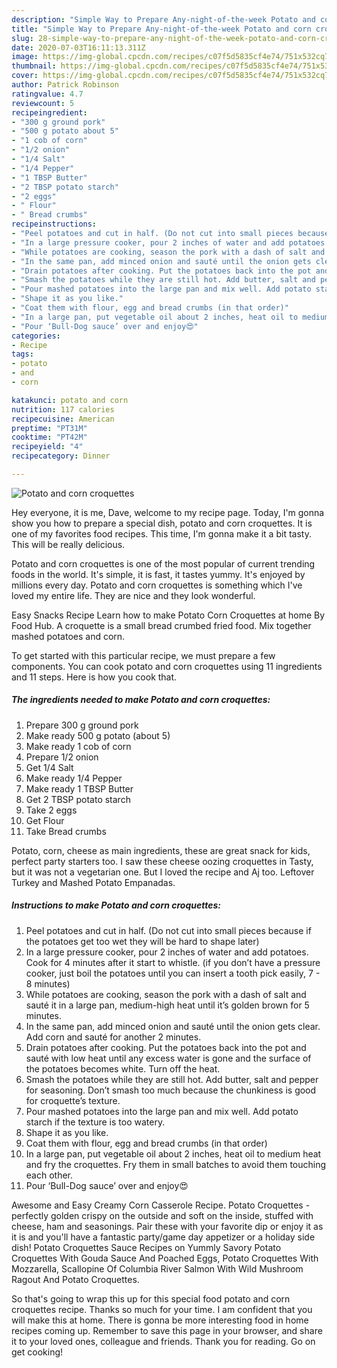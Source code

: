 ```yaml
---
description: "Simple Way to Prepare Any-night-of-the-week Potato and corn croquettes"
title: "Simple Way to Prepare Any-night-of-the-week Potato and corn croquettes"
slug: 28-simple-way-to-prepare-any-night-of-the-week-potato-and-corn-croquettes
date: 2020-07-03T16:11:13.311Z
image: https://img-global.cpcdn.com/recipes/c07f5d5835cf4e74/751x532cq70/potato-and-corn-croquettes-recipe-main-photo.jpg
thumbnail: https://img-global.cpcdn.com/recipes/c07f5d5835cf4e74/751x532cq70/potato-and-corn-croquettes-recipe-main-photo.jpg
cover: https://img-global.cpcdn.com/recipes/c07f5d5835cf4e74/751x532cq70/potato-and-corn-croquettes-recipe-main-photo.jpg
author: Patrick Robinson
ratingvalue: 4.7
reviewcount: 5
recipeingredient:
- "300 g ground pork"
- "500 g potato about 5"
- "1 cob of corn"
- "1/2 onion"
- "1/4 Salt"
- "1/4 Pepper"
- "1 TBSP Butter"
- "2 TBSP potato starch"
- "2 eggs"
- " Flour"
- " Bread crumbs"
recipeinstructions:
- "Peel potatoes and cut in half. (Do not cut into small pieces because if the potatoes get too wet they will be hard to shape later)"
- "In a large pressure cooker, pour 2 inches of water and add potatoes. Cook for 4 minutes after it start to whistle. (if you don’t have a pressure cooker, just boil the potatoes until you can insert a tooth pick easily, 7 - 8 minutes)"
- "While potatoes are cooking, season the pork with a dash of salt and sauté it in a large pan, medium-high heat until it’s golden brown for 5 minutes."
- "In the same pan, add minced onion and sauté until the onion gets clear. Add corn and sauté for another 2 minutes."
- "Drain potatoes after cooking. Put the potatoes back into the pot and sauté with low heat until any excess water is gone and the surface of the potatoes becomes white. Turn off the heat."
- "Smash the potatoes while they are still hot. Add butter, salt and pepper for seasoning. Don’t smash too much because the chunkiness is good for croquette’s texture."
- "Pour mashed potatoes into the large pan and mix well. Add potato starch if the texture is too watery."
- "Shape it as you like."
- "Coat them with flour, egg and bread crumbs (in that order)"
- "In a large pan, put vegetable oil about 2 inches, heat oil to medium heat and fry the croquettes. Fry them in small batches to avoid them touching each other."
- "Pour ‘Bull-Dog sauce’ over and enjoy😍"
categories:
- Recipe
tags:
- potato
- and
- corn

katakunci: potato and corn 
nutrition: 117 calories
recipecuisine: American
preptime: "PT31M"
cooktime: "PT42M"
recipeyield: "4"
recipecategory: Dinner

---
```



![Potato and corn croquettes](https://img-global.cpcdn.com/recipes/c07f5d5835cf4e74/751x532cq70/potato-and-corn-croquettes-recipe-main-photo.jpg)

Hey everyone, it is me, Dave, welcome to my recipe page. Today, I'm gonna show you how to prepare a special dish, potato and corn croquettes. It is one of my favorites food recipes. This time, I'm gonna make it a bit tasty. This will be really delicious.

Potato and corn croquettes is one of the most popular of current trending foods in the world. It's simple, it is fast, it tastes yummy. It's enjoyed by millions every day. Potato and corn croquettes is something which I've loved my entire life. They are nice and they look wonderful.

Easy Snacks Recipe Learn how to make Potato Corn Croquettes at home By Food Hub. A croquette is a small bread crumbed fried food. Mix together mashed potatoes and corn.


To get started with this particular recipe, we must prepare a few components. You can cook potato and corn croquettes using 11 ingredients and 11 steps. Here is how you cook that.

<!--inarticleads1-->

##### The ingredients needed to make Potato and corn croquettes:

1. Prepare 300 g ground pork
1. Make ready 500 g potato (about 5)
1. Make ready 1 cob of corn
1. Prepare 1/2 onion
1. Get 1/4 Salt
1. Make ready 1/4 Pepper
1. Make ready 1 TBSP Butter
1. Get 2 TBSP potato starch
1. Take 2 eggs
1. Get  Flour
1. Take  Bread crumbs


Potato, corn, cheese as main ingredients, these are great snack for kids, perfect party starters too. I saw these cheese oozing croquettes in Tasty, but it was not a vegetarian one. But I loved the recipe and Aj too. Leftover Turkey and Mashed Potato Empanadas. 

<!--inarticleads2-->

##### Instructions to make Potato and corn croquettes:

1. Peel potatoes and cut in half. (Do not cut into small pieces because if the potatoes get too wet they will be hard to shape later)
1. In a large pressure cooker, pour 2 inches of water and add potatoes. Cook for 4 minutes after it start to whistle. (if you don’t have a pressure cooker, just boil the potatoes until you can insert a tooth pick easily, 7 - 8 minutes)
1. While potatoes are cooking, season the pork with a dash of salt and sauté it in a large pan, medium-high heat until it’s golden brown for 5 minutes.
1. In the same pan, add minced onion and sauté until the onion gets clear. Add corn and sauté for another 2 minutes.
1. Drain potatoes after cooking. Put the potatoes back into the pot and sauté with low heat until any excess water is gone and the surface of the potatoes becomes white. Turn off the heat.
1. Smash the potatoes while they are still hot. Add butter, salt and pepper for seasoning. Don’t smash too much because the chunkiness is good for croquette’s texture.
1. Pour mashed potatoes into the large pan and mix well. Add potato starch if the texture is too watery.
1. Shape it as you like.
1. Coat them with flour, egg and bread crumbs (in that order)
1. In a large pan, put vegetable oil about 2 inches, heat oil to medium heat and fry the croquettes. Fry them in small batches to avoid them touching each other.
1. Pour ‘Bull-Dog sauce’ over and enjoy😍


Awesome and Easy Creamy Corn Casserole Recipe. Potato Croquettes - perfectly golden crispy on the outside and soft on the inside, stuffed with cheese, ham and seasonings. Pair these with your favorite dip or enjoy it as it is and you&#39;ll have a fantastic party/game day appetizer or a holiday side dish! Potato Croquettes Sauce Recipes on Yummly Savory Potato Croquettes With Gouda Sauce And Poached Eggs, Potato Croquettes With Mozzarella, Scallopine Of Columbia River Salmon With Wild Mushroom Ragout And Potato Croquettes. 

So that's going to wrap this up for this special food potato and corn croquettes recipe. Thanks so much for your time. I am confident that you will make this at home. There is gonna be more interesting food in home recipes coming up. Remember to save this page in your browser, and share it to your loved ones, colleague and friends. Thank you for reading. Go on get cooking!
